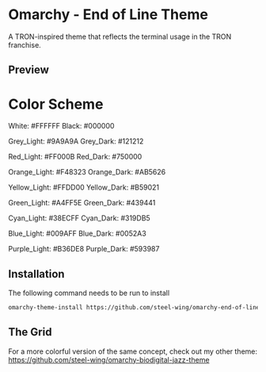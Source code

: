 # Omarchy - End of Line Theme

A TRON-inspired theme that reflects the terminal usage in the TRON franchise.

## Preview



# Color Scheme

White: #FFFFFF
Black: #000000

Grey_Light: #9A9A9A
Grey_Dark: #121212

Red_Light: #FF000B
Red_Dark: #750000

Orange_Light: #F48323
Orange_Dark: #AB5626

Yellow_Light: #FFDD00
Yellow_Dark: #B59021

Green_Light: #A4FF5E
Green_Dark: #439441

Cyan_Light: #38ECFF
Cyan_Dark: #319DB5

Blue_Light: #009AFF
Blue_Dark: #0052A3

Purple_Light: #B36DE8
Purple_Dark: #593987




## Installation

The following command needs to be run to install 

```bash
omarchy-theme-install https://github.com/steel-wing/omarchy-end-of-line-theme.git
```

## The Grid
For a more colorful version of the same concept, check out my other theme:
https://github.com/steel-wing/omarchy-biodigital-jazz-theme
